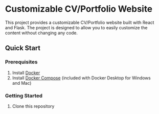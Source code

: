 # Customizable CV/Portfolio Website

This project provides a customizable CV/Portfolio website built with React and Flask. The project is designed to allow you to easily customize the content without changing any code.

## Quick Start

### Prerequisites
1. Install [Docker](https://www.docker.com/products/docker-desktop/)
2. Install [Docker Compose](https://docs.docker.com/compose/install/) (included with Docker Desktop for Windows and Mac)

### Getting Started

1. Clone this repository 